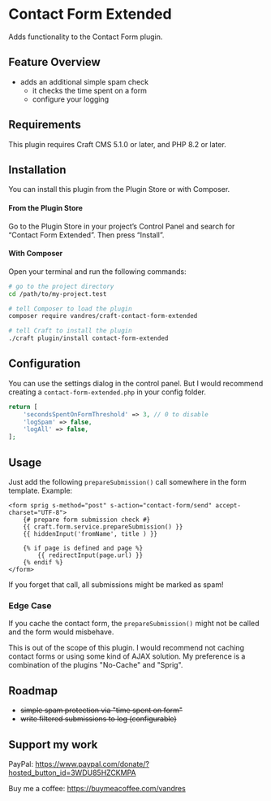 # Contact Form Extended

Adds functionality to the Contact Form plugin.

## Feature Overview

- adds an additional simple spam check
  - it checks the time spent on a form
  - configure your logging

## Requirements

This plugin requires Craft CMS 5.1.0 or later, and PHP 8.2 or later.

## Installation

You can install this plugin from the Plugin Store or with Composer.

#### From the Plugin Store

Go to the Plugin Store in your project’s Control Panel and search for “Contact Form Extended”. Then press “Install”.

#### With Composer

Open your terminal and run the following commands:

```bash
# go to the project directory
cd /path/to/my-project.test

# tell Composer to load the plugin
composer require vandres/craft-contact-form-extended

# tell Craft to install the plugin
./craft plugin/install contact-form-extended
```

## Configuration

You can use the settings dialog in the control panel. But I would recommend creating a `contact-form-extended.php` in your config folder.

```php
return [
    'secondsSpentOnFormThreshold' => 3, // 0 to disable
    'logSpam' => false,
    'logAll' => false,
];

```

## Usage

Just add the following `prepareSubmission()` call somewhere in the form template. Example:

```twig
<form sprig s-method="post" s-action="contact-form/send" accept-charset="UTF-8">
    {# prepare form submission check #}
    {{ craft.form.service.prepareSubmission() }} 
    {{ hiddenInput('fromName', title ) }}

    {% if page is defined and page %}
        {{ redirectInput(page.url) }}
    {% endif %}
</form>
```

If you forget that call, all submissions might be marked as spam!

### Edge Case

If you cache the contact form, the `prepareSubmission()` might not be called and the form would misbehave.

This is out of the scope of this plugin. I would recommend not caching contact forms or using some kind of AJAX solution. My preference is a combination of the plugins "No-Cache" and "Sprig".

## Roadmap

- ~~simple spam protection via "time spent on form"~~
- ~~write filtered submissions to log (configurable)~~ 

## Support my work

PayPal: https://www.paypal.com/donate/?hosted_button_id=3WDU85HZCKMPA

Buy me a coffee: https://buymeacoffee.com/vandres
